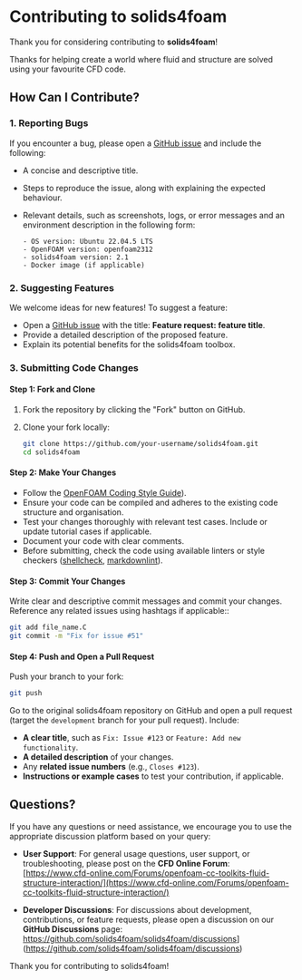 # Contributing to solids4foam

Thank you for considering contributing to **solids4foam**!

Thanks for helping create a world where fluid and structure are solved using
your favourite CFD code.

## How Can I Contribute?

### 1. Reporting Bugs

If you encounter a bug, please open a
[GitHub issue](https://github.com/solids4foam/solids4foam/issues) and include
the following:

- A concise and descriptive title.

- Steps to reproduce the issue, along with explaining the expected behaviour.

- Relevant details, such as screenshots, logs, or error messages and an
  environment description in the following form:

  ```plaintext
  - OS version: Ubuntu 22.04.5 LTS
  - OpenFOAM version: openfoam2312
  - solids4foam version: 2.1
  - Docker image (if applicable)
  ```

### 2. Suggesting Features

We welcome ideas for new features! To suggest a feature:

- Open a [GitHub issue](https://github.com/solids4foam/solids4foam/issues) with
  the title: **Feature request: feature title**.
- Provide a detailed description of the proposed feature.
- Explain its potential benefits for the solids4foam toolbox.

### 3. Submitting Code Changes

#### Step 1: Fork and Clone

1. Fork the repository by clicking the "Fork" button on GitHub.

2. Clone your fork locally:

   ```bash
   git clone https://github.com/your-username/solids4foam.git
   cd solids4foam
   ```

#### Step 2: Make Your Changes

- Follow the
  [OpenFOAM Coding Style Guide](https://openfoam.org/dev/coding-style-guide/)).
- Ensure your code can be compiled and adheres to the existing code structure
  and organisation.
- Test your changes thoroughly with relevant test cases. Include or update
  tutorial cases if applicable.
- Document your code with clear comments.
- Before submitting, check the code using available linters or style checkers
  ([shellcheck](https://www.shellcheck.net/#),
  [markdownlint](https://dlaa.me/markdownlint/)).

#### Step 3: Commit Your Changes

Write clear and descriptive commit messages and commit your changes. Reference
any related issues using hashtags if applicable::

```bash
git add file_name.C
git commit -m "Fix for issue #51"
```

#### Step 4: Push and Open a Pull Request

Push your branch to your fork:

```bash
git push
```

Go to the original solids4foam repository on GitHub and open a pull request
(target the `development` branch for your pull request). Include:

- **A clear title**, such as `Fix: Issue #123` or
  `Feature: Add new functionality`.
- **A detailed description** of your changes.
- Any **related issue numbers** (e.g., `Closes #123`).
- **Instructions or example cases** to test your contribution, if applicable.

## Questions?

If you have any questions or need assistance, we encourage you to use the
appropriate discussion platform based on your query:

- **User Support**: For general usage questions, user support, or
  troubleshooting, please post on the **CFD Online Forum**:
  [https://www.cfd-online.com/Forums/openfoam-cc-toolkits-fluid-structure-interaction/](https://www.cfd-online.com/Forums/openfoam-cc-toolkits-fluid-structure-interaction/)

- **Developer Discussions**: For discussions about development, contributions,
  or feature requests, please open a discussion on our **GitHub Discussions**
  page:
  <https://github.com/solids4foam/solids4foam/discussions>](<https://github.com/solids4foam/solids4foam/discussions>)

Thank you for contributing to solids4foam!
